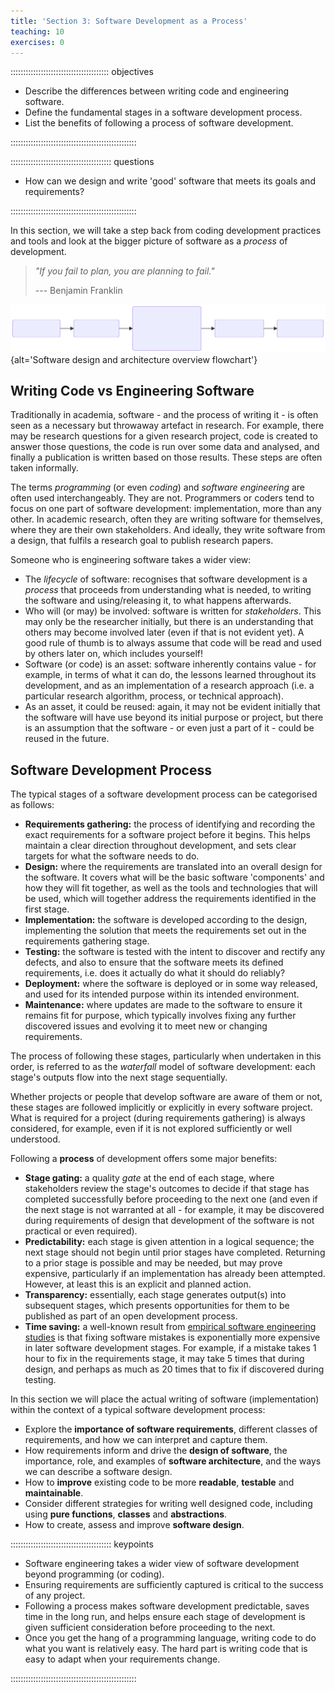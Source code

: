 ```yaml
---
title: 'Section 3: Software Development as a Process'
teaching: 10
exercises: 0
---
```


::::::::::::::::::::::::::::::::::::::: objectives

- Describe the differences between writing code and engineering software.
- Define the fundamental stages in a software development process.
- List the benefits of following a process of software development.

::::::::::::::::::::::::::::::::::::::::::::::::::

:::::::::::::::::::::::::::::::::::::::: questions

- How can we design and write 'good' software that meets its goals and requirements?

::::::::::::::::::::::::::::::::::::::::::::::::::

In this section, we will take a step back from coding development practices and tools
and look at the bigger picture of software as a *process* of development.

> *"If you fail to plan, you are planning to fail."* 
> 
> --- Benjamin Franklin

![](fig/section3-overview.svg){alt='Software design and architecture overview flowchart'}

<!---
Source of the above image can be rendered in the Mermaid live editor:

<https://mermaid.live/edit#pako:eNplkU1rwzAMhv-K8WGk0Ab2dclhsLW9rTBW2GH4oiVKakikTJZTSul_n9M122A-2dKj95Wsoy25QlvYuuV9uQNR8_zq6DG7zs0WVT01JvaOAte6B0GDNHhh6pB05mixeDBP2U1u3lB8fUj0H7RkESyVMIQLusxuk-yUr3DAlvtRyhEEA6YXLhPtyJFJZ_HLCn5GLziy4V8SpNx5TVYxPa6SbvDNj8SLcCPQdeMkPQhUvukuEpeuVtldbpbctvDBAuoHdPSnN1OzJP8Y8MKvs_vcbICgGTWncR3xgGK8BtP6GtV3OLNz26F04Kv0w8fR1FndpSmcLdK1whpiq846OiUUovL2QKUtVCLObewrUFx5GPu3RQ1tSFGsvLJsvrd2Xt5Ers-ZqboHemee6k5flmapmQ>

The mermaid source (with one less dash in arrows than needed):

flowchart LR
  A(1. Setting up software environment)
  A -> B(2. Verifying software correctness)
  B -> C(3. Software development as a process
  - Software requirements
  - Software architecture & design
  - Programming paradigms)
  C -> D(4. Collaborative development for reuse)
  D -> E(5. Managing software over its lifetime)
-->

## Writing Code vs Engineering Software

Traditionally in academia, software - and the process of writing it -
is often seen as a necessary but throwaway artefact in research.
For example, there may be research questions for a given research project,
code is created to answer those questions,
the code is run over some data and analysed,
and finally a publication is written based on those results.
These steps are often taken informally.

The terms *programming* (or even *coding*) and *software engineering* are often used interchangeably.
They are not.
Programmers or coders tend to focus on one part of software development:
implementation, more than any other.
In academic research, often they are writing software for themselves,
where they are their own stakeholders.
And ideally, they write software from a design,
that fulfils a research goal to publish research papers.

Someone who is engineering software takes a wider view:

- The *lifecycle* of software: recognises that software development is a *process*
  that proceeds from understanding what is needed,
  to writing the software and using/releasing it,
  to what happens afterwards.
- Who will (or may) be involved: software is written for *stakeholders*.
  This may only be the researcher initially,
  but there is an understanding that others may become involved later
  (even if that is not evident yet).
  A good rule of thumb is to always assume that
  code will be read and used by others later on, which includes yourself!
- Software (or code) is an asset: software inherently contains value -
  for example, in terms of what it can do,
  the lessons learned throughout its development,
  and as an implementation of a research approach
  (i.e. a particular research algorithm, process, or technical approach).
- As an asset, it could be reused:
  again, it may not be evident initially that the software will have use
  beyond its initial purpose or project,
  but there is an assumption that the software - or even just a part of it -
  could be reused in the future.

## Software Development Process

The typical stages of a software development process can be categorised as follows:

- **Requirements gathering:**
  the process of identifying and recording the exact requirements for a software project
  before it begins.
  This helps maintain a clear direction throughout development,
  and sets clear targets for what the software needs to do.
- **Design:** where the requirements are translated into an overall design for the software.
  It covers what will be the basic software 'components' and how they will fit together,
  as well as the tools and technologies that will be used,
  which will together address the requirements identified in the first stage.
- **Implementation:** the software is developed according to the design,
  implementing the solution that meets the requirements
  set out in the requirements gathering stage.
- **Testing:** the software is tested with the intent to discover and rectify any defects,
  and also to ensure that the software meets its defined requirements,
  i.e. does it actually do what it should do reliably?
- **Deployment:** where the software is deployed or in some way released,
  and used for its intended purpose within its intended environment.
- **Maintenance:** where updates are made to the software to ensure it remains fit for purpose,
  which typically involves fixing any further discovered issues
  and evolving it to meet new or changing requirements.

The process of following these stages, particularly when undertaken in this order,
is referred to as the *waterfall* model of software development:
each stage's outputs flow into the next stage sequentially.

Whether projects or people that develop software are aware of them or not,
these stages are followed implicitly or explicitly in every software project.
What is required for a project (during requirements gathering) is always considered, for example,
even if it is not explored sufficiently or well understood.

Following a **process** of development offers some major benefits:

- **Stage gating:** a quality *gate* at the end of each stage,
  where stakeholders review the stage's outcomes to decide
  if that stage has completed successfully before proceeding to the next one
  (and even if the next stage is not warranted at all -
  for example, it may be discovered during requirements of design
  that development of the software is not practical or even required).
- **Predictability:** each stage is given attention in a logical sequence;
  the next stage should not begin until prior stages have completed.
  Returning to a prior stage is possible and may be needed, but may prove expensive,
  particularly if an implementation has already been attempted.
  However, at least this is an explicit and planned action.
- **Transparency:** essentially, each stage generates output(s) into subsequent stages,
  which presents opportunities for them to be published
  as part of an open development process.
- **Time saving:** a well-known result from
  [empirical software engineering studies](https://web.archive.org/web/20160731150816/http://superwebdeveloper.com/2009/11/25/the-incredible-rate-of-diminishing-returns-of-fixing-software-bugs/)
  is that fixing software mistakes is exponentially more expensive in later software development
  stages.
  For example, if a mistake takes 1 hour to fix in the requirements stage,
  it may take 5 times that during design,
  and perhaps as much as 20 times that to fix if discovered during testing.

In this section we will place the actual writing of software (implementation)
within the context of a typical software development process:

- Explore the **importance of software requirements**,
  different classes of requirements,
  and how we can interpret and capture them.
- How requirements inform and drive the **design of software**,
  the importance, role, and examples of **software architecture**,
  and the ways we can describe a software design.
- How to **improve** existing code to be more **readable**, **testable** and **maintainable**.
- Consider different strategies for writing well designed code, including
  using **pure functions**, **classes** and **abstractions**.
- How to create, assess and improve **software design**.



:::::::::::::::::::::::::::::::::::::::: keypoints

- Software engineering takes a wider view of software development beyond programming (or coding).
- Ensuring requirements are sufficiently captured is critical to the success of any project.
- Following a process makes software development predictable, saves time in the long run, and helps ensure each stage of development is given sufficient consideration before proceeding to the next.
- Once you get the hang of a programming language, writing code to do what you want is relatively easy. The hard part is writing code that is easy to adapt when your requirements change.

::::::::::::::::::::::::::::::::::::::::::::::::::


